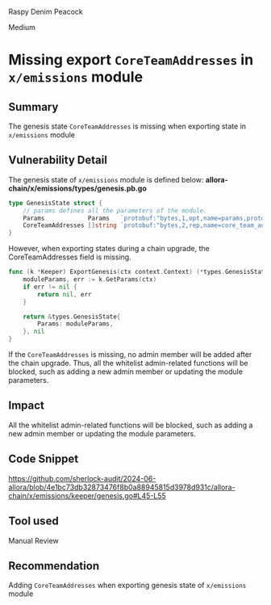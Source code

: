 Raspy Denim Peacock

Medium

# Missing export `CoreTeamAddresses` in `x/emissions` module

## Summary
The genesis state `CoreTeamAddresses` is missing when exporting state in `x/emissions` module
## Vulnerability Detail
The genesis state of `x/emissions` module is defined below:
**allora-chain/x/emissions/types/genesis.pb.go**
```go
type GenesisState struct {
	// params defines all the parameters of the module.
	Params            Params   `protobuf:"bytes,1,opt,name=params,proto3" json:"params"`
	CoreTeamAddresses []string `protobuf:"bytes,2,rep,name=core_team_addresses,json=coreTeamAddresses,proto3" json:"core_team_addresses,omitempty"`
}
```
However, when exporting states during a chain upgrade, the CoreTeamAddresses field is missing.
```go
func (k *Keeper) ExportGenesis(ctx context.Context) (*types.GenesisState, error) {
	moduleParams, err := k.GetParams(ctx)
	if err != nil {
		return nil, err
	}

	return &types.GenesisState{
		Params: moduleParams,
	}, nil
}
```
If the `CoreTeamAddresses` is missing, no admin member will be added after the chain upgrade. Thus, all the whitelist admin-related functions will be blocked, such as adding a new admin member or updating the module parameters.
## Impact
All the whitelist admin-related functions will be blocked, such as adding a new admin member or updating the module parameters.
## Code Snippet
https://github.com/sherlock-audit/2024-06-allora/blob/4e1bc73db32873476f8b0a88945815d3978d931c/allora-chain/x/emissions/keeper/genesis.go#L45-L55
## Tool used

Manual Review

## Recommendation
Adding `CoreTeamAddresses` when exporting genesis state of `x/emissions` module